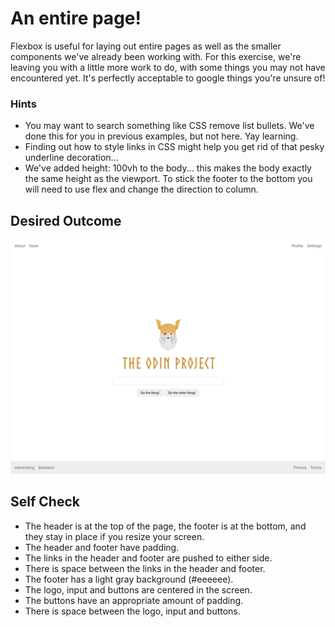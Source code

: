 # An entire page!
Flexbox is useful for laying out entire pages as well as the smaller components we've already been working with. For this exercise, we're leaving you with a little more work to do, with some things you may not have encountered yet. It's perfectly acceptable to google things you're unsure of!

### Hints
- You may want to search something like CSS remove list bullets. We've done this for you in previous examples, but not here. Yay learning.
- Finding out how to style links in CSS might help you get rid of that pesky underline decoration...
- We've added height: 100vh to the body... this makes the body exactly the same height as the viewport. To stick the footer to the bottom you will need to use flex and change the direction to column.

## Desired Outcome
![desired outcome](./desired-outcome.png)

## Self Check

- The header is at the top of the page, the footer is at the bottom, and they stay in place if you resize your screen.
- The header and footer have padding.
- The links in the header and footer are pushed to either side.
- There is space between the links in the header and footer.
- The footer has a light gray background (#eeeeee).
- The logo, input and buttons are centered in the screen.
- The buttons have an appropriate amount of padding.
- There is space between the logo, input and buttons.
